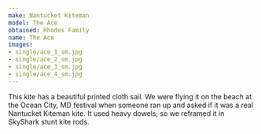 ```yaml
---
make: Nantucket Kiteman
model: The Ace
obtained: Rhodes Family
name: The Ace
images:
- single/ace_1_sm.jpg
- single/ace_2_sm.jpg
- single/ace_3_sm.jpg
- single/ace_4_sm.jpg
---
```


This kite has a beautiful printed cloth sail.
We were flying it on the beach at the Ocean City, MD festival when someone ran up and asked if it was a real Nantucket Kiteman kite.
It used heavy dowels, so we reframed it in SkyShark stunt kite rods.
